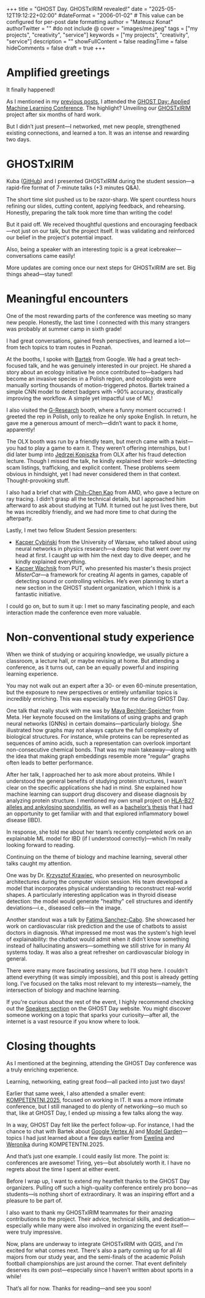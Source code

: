 +++
title = "GHOST Day. GHOSTxIRIM revealed!"
date = "2025-05-12T19:12:22+02:00"
#dateFormat = "2006-01-02" # This value can be configured for per-post date formatting
author = "Mateusz Konat"
authorTwitter = "" #do not include @
cover = "images/me.jpeg"
tags = ["my projects",  "creativity", "service"]
keywords = ["my projects",  "creativity", "service"]
description = ""
showFullContent = false
readingTime = false
hideComments = false
draft = true
+++

# Amplified greetings
It finally happened!

As I mentioned in my [previous posts](/portfolio/posts/engineers-talks/#final-remarks), I attended the [GHOST Day: Applied Machine Learning Conference](https://ghostday.pl). The highlight? Unveiling our [GHOSTxIRIM](https://github.com/GHOST-Science-Club/tree-classification-irim?tab=readme-ov-file#about-the-project) project after six months of hard work.

But I didn’t just present—I networked, met new people, strengthened existing connections, and learned a ton. It was an intense and rewarding two days.

# GHOSTxIRIM
Kuba ([GitHub](https://github.com/rojberr)) and I presented GHOSTxIRIM during the student session—a rapid-fire format of 7-minute talks (+3 minutes Q\&A).

The short time slot pushed us to be razor-sharp. We spent countless hours refining our slides, cutting content, applying feedback, and rehearsing. Honestly, preparing the talk took more time than writing the code!

But it paid off. We received thoughtful questions and encouraging feedback—not just on our talk, but the project itself. It was validating and reinforced our belief in the project's potential impact.

Also, being a speaker with an interesting topic is a great icebreaker—conversations came easily!

More updates are coming once our next steps for GHOSTxIRIM are set. Big things ahead—stay tuned!

# Meaningful encounters
One of the most rewarding parts of the conference was meeting so many new people. Honestly, the last time I connected with this many strangers was probably at summer camp in sixth grade!

I had great conversations, gained fresh perspectives, and learned a lot—from tech topics to tram routes in Poznań.

At the booths, I spoke with [Bartek](https://www.linkedin.com/in/dzionek/) from Google. We had a great tech-focused talk, and he was genuinely interested in our project. He shared a story about an ecology initiative he once contributed to—badgers had become an invasive species in a Polish region, and ecologists were manually sorting thousands of motion-triggered photos. Bartek trained a simple CNN model to detect badgers with \~90% accuracy, drastically improving the workflow. A simple yet impactful use of ML!

I also visited the [G-Research](https://www.gresearch.com) booth, where a funny moment occurred: I greeted the rep in Polish, only to realize he only spoke English. In return, he gave me a generous amount of merch—didn’t want to pack it home, apparently!

The OLX booth was run by a friendly team, but merch came with a twist—you had to play a game to earn it. They weren’t offering internships, but I did later bump into [Jędrzej Kopiszka](https://www.linkedin.com/in/jędrzej-kopiszka-8ab338155/?originalSubdomain=pl) from OLX after his fraud detection lecture. Though I missed the talk, he kindly explained their work—detecting scam listings, trafficking, and explicit content. These problems seem obvious in hindsight, yet I had never considered them in that context. Thought-provoking stuff.

I also had a brief chat with [Chih-Chen Kao](https://drkao.cc) from AMD, who gave a lecture on ray tracing. I didn’t grasp all the technical details, but I approached him afterward to ask about studying at TUM. It turned out he just lives there, but he was incredibly friendly, and we had more time to chat during the afterparty.

Lastly, I met two fellow Student Session presenters:

- [Kacper Cybiński](https://www.linkedin.com/in/kacper-cybiński-5764601b4/) from the University of Warsaw, who talked about using neural networks in physics research—a deep topic that went over my head at first. I caught up with him the next day to dive deeper, and he kindly explained everything.
- [Kacper Wachnik](https://www.linkedin.com/in/kacper-wachnik-5b2860252/) from PUT, who presented his master's thesis project _MisterCar_—a framework for creating AI agents in games, capable of detecting sound or controlling vehicles. He’s even planning to start a new section in the GHOST student organization, which I think is a fantastic initiative.

I could go on, but to sum it up: I met so many fascinating people, and each interaction made the conference even more valuable.

# Non-conventional study experience
When we think of studying or acquiring knowledge, we usually picture a classroom, a lecture hall, or maybe revising at home. But attending a conference, as it turns out, can be an equally powerful and inspiring learning experience.

You may not walk out an expert after a 30- or even 60-minute presentation, but the exposure to new perspectives or entirely unfamiliar topics is incredibly enriching. This was especially true for me during GHOST Day.

One talk that really stuck with me was by [Maya Bechler-Speicher](https://www.linkedin.com/in/maya-bechler-speicher-815103103/) from Meta. Her keynote focused on the limitations of using graphs and graph neural networks (GNNs) in certain domains—particularly biology. She illustrated how graphs may not always capture the full complexity of biological structures. For instance, while proteins can be represented as sequences of amino acids, such a representation can overlook important non-consecutive chemical bonds. That was my main takeaway—along with the idea that making graph embeddings resemble more "regular" graphs often leads to better performance.

After her talk, I approached her to ask more about proteins. While I understood the general benefits of studying protein structures, I wasn’t clear on the specific applications she had in mind. She explained how machine learning can support drug discovery and disease diagnosis by analyzing protein structure. I mentioned my own small project on [HLA-B27 alleles and ankylosing spondylitis](/portfolio/ib-resources/files/ia_bio_final.pdf), as well as a [bachelor’s thesis](/portfolio/posts/engineers-talks/#inflammatory-diseases) that I had an opportunity to get familiar with and that explored inflammatory bowel disease (IBD).

In response, she told me about her team’s recently completed work on an explainable ML model for IBD (if I understood correctly)—which I’m really looking forward to reading.

Continuing on the theme of biology and machine learning, several other talks caught my attention.

One was by Dr. [Krzysztof Krawiec](https://www.linkedin.com/in/krzysztof-krawiec-4119aa38/?originalSubdomain=pl), who presented on neurosymbolic architectures during the computer vision session. His team developed a model that incorporates physical understanding to reconstruct real-world shapes. A particularly interesting application was in thyroid disease detection: the model would generate "healthy" cell structures and identify deviations—i.e., diseased cells—in the image.

Another standout was a talk by [Fatima Sanchez-Cabo](https://www.linkedin.com/in/fatima-sanchez-cabo-b0724b9/?originalSubdomain=es). She showcased her work on cardiovascular risk prediction and the use of chatbots to assist doctors in diagnosis. What impressed me most was the system's high level of explainability: the chatbot would admit when it didn’t know something instead of hallucinating answers—something we still strive for in many AI systems today. It was also a great refresher on cardiovascular biology in general.

There were many more fascinating sessions, but I’ll stop here. I couldn’t attend everything (it was simply impossible), and this post is already getting long. I’ve focused on the talks most relevant to my interests—namely, the intersection of biology and machine learning.

If you're curious about the rest of the event, I highly recommend checking out the [Speakers section](https://ghostday.pl/speakers/) on the GHOST Day website. You might discover someone working on a topic that sparks your curiosity—after all, the internet is a vast resource if you know where to look.

# Closing thoughts
As I mentioned at the beginning, attending the GHOST Day conference was a truly enriching experience.

Learning, networking, eating great food—all packed into just two days!

Earlier that same week, I also attended a smaller event: [KOMPETENTNI.2025](https://www.linkedin.com/events/gdgpozna-xkana-studecki-kompete7324839358769840129/), focused on working in IT. It was a more intimate conference, but I still managed to do plenty of networking—so much so that, like at GHOST Day, I ended up missing a few talks along the way.

In a way, GHOST Day felt like the perfect follow-up. For instance, I had the chance to chat with Bartek about [Google Vertex AI](https://cloud.google.com/vertex-ai/docs/start/introduction-unified-platform) and [Model Garden](https://cloud.google.com/vertex-ai?hl=en)—topics I had just learned about a few days earlier from [Ewelina](https://www.linkedin.com/in/ewelinaskowron/) and [Weronika](https://www.linkedin.com/in/weronika-witek/) during KOMPETENTNI.2025.

And that’s just one example. I could easily list more. The point is: conferences are awesome! Tiring, yes—but absolutely worth it. I have no regrets about the time I spent at either event.

Before I wrap up, I want to extend my heartfelt thanks to the GHOST Day organizers. Pulling off such a high-quality conference entirely pro bono—as students—is nothing short of extraordinary. It was an inspiring effort and a pleasure to be part of.

I also want to thank my GHOSTxIRIM teammates for their amazing contributions to the project. Their advice, technical skills, and dedication—especially while many were also involved in organizing the event itself—were truly impressive.

Now, plans are underway to integrate GHOSTxIRIM with QGIS, and I’m excited for what comes next. There's also a party coming up for all AI majors from our study year, and the semi-finals of the academic Polish football championships are just around the corner. That event definitely deserves its own post—especially since I haven’t written about sports in a while!

That’s all for now. Thanks for reading—and see you soon!
